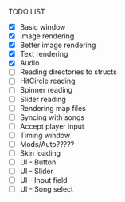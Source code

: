 TODO LIST
- [X] Basic window
- [X] Image rendering
- [X] Better image rendering
- [X] Text rendering
- [X] Audio  
- [ ] Reading directories to structs
- [ ] HitCircle reading
- [ ] Spinner reading
- [ ] Slider reading
- [ ] Rendering map files
- [ ] Syncing with songs 
- [ ] Accept player input 
- [ ] Timing window
- [ ] Mods/Auto?????
- [ ] Skin loading
- [ ] UI - Button
- [ ] UI - Slider
- [ ] UI - Input field
- [ ] UI - Song select